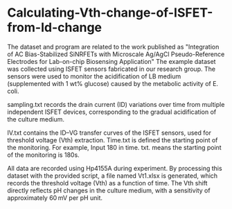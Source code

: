 # Calculating-Vth-change-of-ISFET-from-Id-change
The dataset and program are related to the work published as "Integration of AC Bias-Stabilized SiNRFETs with Microscale Ag/AgCl Pseudo-Reference Electrodes for Lab-on-chip Biosensing Application"
The example dataset was collected using ISFET sensors fabricated in our research group. The sensors were used to monitor the acidification of LB medium (supplemented with 1 wt% glucose) caused by the metabolic activity of E. coli.

sampling.txt records the drain current (ID) variations over time from multiple independent ISFET devices, corresponding to the gradual acidification of the culture medium.

IV.txt contains the ID–VG transfer curves of the ISFET sensors, used for threshold voltage (Vth) extraction.
Time.txt is defined the starting point of the monitoring. For example, Input 180 in time. txt. means the starting point of the monitoring is 180s.

All data are recorded using Hp4155A during experiment.
By processing this dataset with the provided script, a file named Vt1.xlsx is generated, which records the threshold voltage (Vth) as a function of time.
The Vth shift directly reflects pH changes in the culture medium, with a sensitivity of approximately 60 mV per pH unit.
